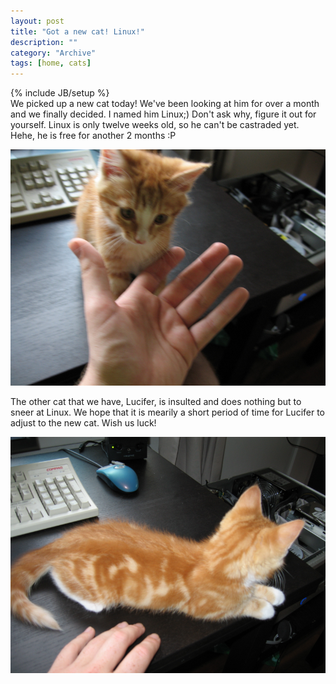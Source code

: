 ```yaml
--- 
layout: post 
title: "Got a new cat! Linux!"
description: ""
category: "Archive"
tags: [home, cats]
---
```

{% include JB/setup %}  
We picked up a new cat today! We've been looking at him for over a month and we finally decided. I named him Linux;) Don't ask why, figure it out for yourself. Linux is only twelve weeks old, so he can't be castraded yet. Hehe, he is free for another 2 months :P

<img class="img-responsive img-rounded img-thumbnail" src="/assets/img/linux3.png"/>

The other cat that we have, Lucifer, is insulted and does nothing but to sneer at Linux. We hope that it is mearily a short period of time for Lucifer to adjust to the new cat. Wish us luck!

<img class="img-responsive img-rounded img-thumbnail" src="/assets/img/linux4.png"/>
